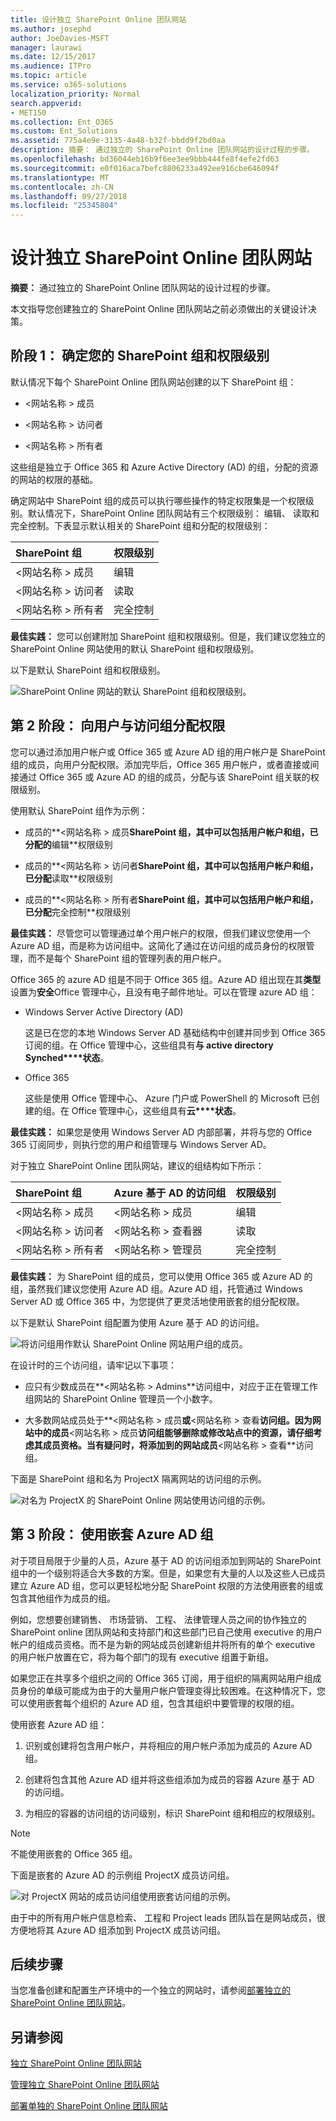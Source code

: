 ```yaml
---
title: 设计独立 SharePoint Online 团队网站
ms.author: josephd
author: JoeDavies-MSFT
manager: laurawi
ms.date: 12/15/2017
ms.audience: ITPro
ms.topic: article
ms.service: o365-solutions
localization_priority: Normal
search.appverid:
- MET150
ms.collection: Ent_O365
ms.custom: Ent_Solutions
ms.assetid: 775a4e9e-3135-4a48-b32f-bbdd9f2bd0aa
description: 摘要： 通过独立的 SharePoint Online 团队网站的设计过程的步骤。
ms.openlocfilehash: bd36044eb16b9f6ee3ee9bbb444fe8f4efe2fd63
ms.sourcegitcommit: e0f016aca7befc8806233a492ee916cbe646094f
ms.translationtype: MT
ms.contentlocale: zh-CN
ms.lasthandoff: 09/27/2018
ms.locfileid: "25345804"
---
```

# <a name="design-an-isolated-sharepoint-online-team-site"></a>设计独立 SharePoint Online 团队网站

 **摘要：** 通过独立的 SharePoint Online 团队网站的设计过程的步骤。
  
本文指导您创建独立的 SharePoint Online 团队网站之前必须做出的关键设计决策。
  
## <a name="phase-1-determine-your-sharepoint-groups-and-permission-levels"></a>阶段 1： 确定您的 SharePoint 组和权限级别

默认情况下每个 SharePoint Online 团队网站创建的以下 SharePoint 组：
  
- \<网站名称 > 成员
    
- \<网站名称 > 访问者
    
- \<网站名称 > 所有者
    
这些组是独立于 Office 365 和 Azure Active Directory (AD) 的组，分配的资源的网站的权限的基础。
  
确定网站中 SharePoint 组的成员可以执行哪些操作的特定权限集是一个权限级别。默认情况下，SharePoint Online 团队网站有三个权限级别： 编辑、 读取和完全控制。下表显示默认相关的 SharePoint 组和分配的权限级别：
  
|**SharePoint 组**|**权限级别**|
|:-----|:-----|
|\<网站名称 > 成员  <br/> |编辑  <br/> |
|\<网站名称 > 访问者  <br/> |读取  <br/> |
|\<网站名称 > 所有者  <br/> |完全控制  <br/> |
   
 **最佳实践：** 您可以创建附加 SharePoint 组和权限级别。但是，我们建议您独立的 SharePoint Online 网站使用的默认 SharePoint 组和权限级别。
  
以下是默认 SharePoint 组和权限级别。
  
![SharePoint Online 网站的默认 SharePoint 组和权限级别。](media/3f892ab4-6479-42f0-a505-1ba0ef94b9c6.png)
  
## <a name="phase-2-assign-permissions-to-users-with-access-groups"></a>第 2 阶段： 向用户与访问组分配权限

您可以通过添加用户帐户或 Office 365 或 Azure AD 组的用户帐户是 SharePoint 组的成员，向用户分配权限。添加完毕后，Office 365 用户帐户，或者直接或间接通过 Office 365 或 Azure AD 的组的成员，分配与该 SharePoint 组关联的权限级别。
  
使用默认 SharePoint 组作为示例：
  
- 成员的**\<网站名称 > 成员**SharePoint 组，其中可以包括用户帐户和组，已分配的**编辑**权限级别
    
- 成员的**\<网站名称 > 访问者**SharePoint 组，其中可以包括用户帐户和组，已分配**读取**权限级别
    
- 成员的**\<网站名称 > 所有者**SharePoint 组，其中可以包括用户帐户和组，已分配**完全控制**权限级别
    
 **最佳实践：** 尽管您可以管理通过单个用户帐户的权限，但我们建议您使用一个 Azure AD 组，而是称为访问组中。这简化了通过在访问组的成员身份的权限管理，而不是每个 SharePoint 组的管理列表的用户帐户。
  
Office 365 的 azure AD 组是不同于 Office 365 组。Azure AD 组出现在其**类型**设置为**安全**Office 管理中心，且没有电子邮件地址。可以在管理 azure AD 组：
  
- Windows Server Active Directory (AD)
    
    这是已在您的本地 Windows Server AD 基础结构中创建并同步到 Office 365 订阅的组。在 Office 管理中心，这些组具有**与 active directory Synched****状态**。
    
- Office 365
    
    这些是使用 Office 管理中心、 Azure 门户或 PowerShell 的 Microsoft 已创建的组。在 Office 管理中心，这些组具有**云****状态**。
    
 **最佳实践：** 如果您是使用 Windows Server AD 内部部署，并将与您的 Office 365 订阅同步，则执行您的用户和组管理与 Windows Server AD。
  
对于独立 SharePoint Online 团队网站，建议的组结构如下所示：
  
|**SharePoint 组**|**Azure 基于 AD 的访问组**|**权限级别**|
|:-----|:-----|:-----|
|\<网站名称 > 成员  <br/> |\<网站名称 > 成员  <br/> |编辑  <br/> |
|\<网站名称 > 访问者  <br/> |\<网站名称 > 查看器  <br/> |读取  <br/> |
|\<网站名称 > 所有者  <br/> |\<网站名称 > 管理员  <br/> |完全控制  <br/> |
   
 **最佳实践：** 为 SharePoint 组的成员，您可以使用 Office 365 或 Azure AD 的组，虽然我们建议您使用 Azure AD 组。Azure AD 组，托管通过 Windows Server AD 或 Office 365 中，为您提供了更灵活地使用嵌套的组分配权限。
  
以下是默认 SharePoint 组配置为使用 Azure 基于 AD 的访问组。
  
![将访问组用作默认 SharePoint Online 网站用户组的成员。](media/50a76328-ae69-483e-9029-ac4e7357b5ef.png)
  
在设计时的三个访问组，请牢记以下事项：
  
- 应只有少数成员在**\<网站名称 > Admins**访问组中，对应于正在管理工作组网站的 SharePoint Online 管理员一个小数字。
    
- 大多数网站成员处于**\<网站名称 > 成员**或**\<网站名称 > 查看**访问组。因为网站中的成员**\<网站名称 > 成员**访问组能够删除或修改站点中的资源，请仔细考虑其成员资格。当有疑问时，将添加到的网站成员**\<网站名称 > 查看**访问组。
    
下面是 SharePoint 组和名为 ProjectX 隔离网站的访问组的示例。
  
![对名为 ProjectX 的 SharePoint Online 网站使用访问组的示例。](media/13afe542-9ffd-4671-9f48-210a0e2a502a.png)
  
## <a name="phase-3-use-nested-azure-ad-groups"></a>第 3 阶段： 使用嵌套 Azure AD 组

对于项目局限于少量的人员，Azure 基于 AD 的访问组添加到网站的 SharePoint 组中的一个级别将适合大多数的方案。但是，如果您有大量的人以及这些人已成员建立 Azure AD 组，您可以更轻松地分配 SharePoint 权限的方法使用嵌套的组或包含其他组作为成员的组。
  
例如，您想要创建销售、 市场营销、 工程、 法律管理人员之间的协作独立的 SharePoint online 团队网站和支持部门和这些部门已自己使用 executive 的用户帐户的组成员资格。而不是为新的网站成员创建新组并将所有的单个 executive 的用户帐户放置在它，将为每个部门的现有 executive 组置于新组。
  
 如果您正在共享多个组织之间的 Office 365 订阅，用于组织的隔离网站用户组成员身份的单级可能成为由于的大量用户帐户管理变得比较困难。在这种情况下，您可以使用嵌套每个组织的 Azure AD 组，包含其组织中要管理的权限的组。
  
使用嵌套 Azure AD 组：
  
1. 识别或创建将包含用户帐户，并将相应的用户帐户添加为成员的 Azure AD 组。
    
2. 创建将包含其他 Azure AD 组并将这些组添加为成员的容器 Azure 基于 AD 的访问组。
    
3.  为相应的容器的访问组的访问级别，标识 SharePoint 组和相应的权限级别。
    
> [!NOTE]
> 不能使用嵌套的 Office 365 组。 
  
下面是嵌套的 Azure AD 的示例组 ProjectX 成员访问组。
  
![对 ProjectX 网站的成员访问组使用嵌套访问组的示例。](media/2abca710-bf9e-4ce8-9bcd-a8e128264fb1.png)
  
由于中的所有用户帐户信息检索、 工程和 Project leads 团队旨在是网站成员，很方便地将其 Azure AD 组添加到 ProjectX 成员访问组。
  
## <a name="next-step"></a>后续步骤

当您准备创建和配置生产环境中的一个独立的网站时，请参阅[部署独立的 SharePoint Online 团队网站](deploy-an-isolated-sharepoint-online-team-site.md)。
  
## <a name="see-also"></a>另请参阅

[独立 SharePoint Online 团队网站](isolated-sharepoint-online-team-sites.md)
  
[管理独立 SharePoint Online 团队网站](manage-an-isolated-sharepoint-online-team-site.md)

[部署单独的 SharePoint Online 团队网站](deploy-an-isolated-sharepoint-online-team-site.md)



